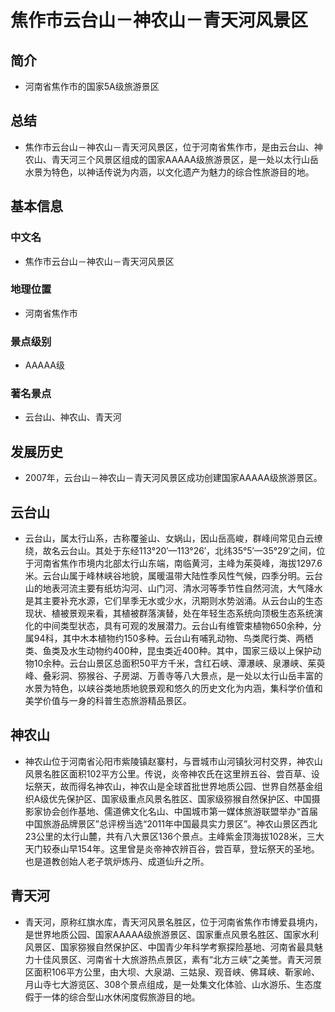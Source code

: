 # 焦作市云台山－神农山－青天河风景区
## 简介
- 河南省焦作市的国家5A级旅游景区
## 总结
- 焦作市云台山－神农山－青天河风景区，位于河南省焦作市，是由云台山、神农山、青天河三个风景区组成的国家AAAAA级旅游景区，是一处以太行山岳水景为特色，以神话传说为内涵，以文化遗产为魅力的综合性旅游目的地。
## 基本信息
### 中文名
- 焦作市云台山－神农山－青天河风景区
### 地理位置
- 河南省焦作市
### 景点级别
- AAAAA级
### 著名景点
- 云台山、神农山、青天河
## 发展历史
- 2007年，云台山－神农山－青天河风景区成功创建国家AAAAA级旅游景区。
## 云台山
- 云台山，属太行山系，古称覆釜山、女娲山，因山岳高峻，群峰间常见白云缭绕，故名云台山。其处于东经113°20′—113°26′，北纬35°5′—35°29′之间，位于河南省焦作市境内北部太行山东端，南临黄河，主峰为茱萸峰，海拔1297.6米。云台山属于峰林峡谷地貌，属暖温带大陆性季风性气候，四季分明。云台山的地表河流主要有纸坊沟河、山门河、清水河等季节性自然河流，大气降水是其主要补充水源，它们旱季无水或少水，汛期则水势汹涌。从云台山的生态现状、植被景观来看，其植被群落演替，处在年轻生态系统向顶极生态系统演化的中间类型状态，具有可观的发展潜力。云台山有维管束植物650余种，分属94科，其中木本植物约150多种。云台山有哺乳动物、鸟类爬行类、两栖类、鱼类及水生动物约400种，昆虫类近400种。其中，国家三级以上保护动物10余种。云台山景区总面积50平方千米，含红石峡、潭瀑峡、泉瀑峡、茱萸峰、叠彩洞、猕猴谷、子房湖、万善寺等八大景点，是一处以太行山岳丰富的水景为特色，以峡谷类地质地貌景观和悠久的历史文化为内涵，集科学价值和美学价值与一身的科普生态旅游精品景区。
## 神农山
- 神农山位于河南省沁阳市紫陵镇赵寨村，与晋城市山河镇狄河村交界，神农山风景名胜区面积102平方公里。传说，炎帝神农氏在这里辨五谷、尝百草、设坛祭天，故而得名神农山，神农山是全球首批世界地质公园、世界自然基金组织A级优先保护区、国家级重点风景名胜区、国家级猕猴自然保护区、中国摄影家协会创作基地、儒道佛文化名山、中国城市第一媒体旅游联盟举办“首届中国旅游品牌景区”总评榜当选“2011年中国最具实力景区”。神农山景区西北23公里的太行山麓，共有八大景区136个景点。主峰紫金顶海拔1028米，三大天门较泰山早154年。这里曾是炎帝神农辨百谷，尝百草，登坛祭天的圣地。也是道教创始人老子筑炉炼丹、成道仙升之所。
## 青天河
- 青天河，原称红旗水库，青天河风景名胜区，位于河南省焦作市博爱县境内，是世界地质公园、国家AAAAA级旅游景区、国家重点风景名胜区、国家水利风景区、国家猕猴自然保护区、中国青少年科学考察探险基地、河南省最具魅力十佳风景区、河南省十大旅游热点景区，素有“北方三峡”之美誉。青天河景区面积106平方公里，由大坝、大泉湖、三姑泉、观音峡、佛耳峡、靳家岭、月山寺七大游览区、308个景点组成，是一处集文化体验、山水游乐、生态度假于一体的综合型山水休闲度假旅游目的地。